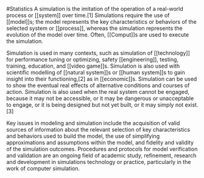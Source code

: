 #Statistics 
A simulation is the imitation of the operation of a real-world process or [[system]] over time.[1] Simulations require the use of [[model]]s; the model represents the key characteristics or behaviors of the selected system or [[process]], whereas the simulation represents the evolution of the model over time. Often, [[Comput]]s are used to execute the simulation.

Simulation is used in many contexts, such as simulation of [[technology]] for performance tuning or optimizing, safety [[engineering]], testing, training, education, and [[video game]]s. Simulation is also used with scientific modelling of [[natural system]]s or [[human system]]s to gain insight into their functioning,[2] as in [[economic]]s. Simulation can be used to show the eventual real effects of alternative conditions and courses of action. Simulation is also used when the real system cannot be engaged, because it may not be accessible, or it may be dangerous or unacceptable to engage, or it is being designed but not yet built, or it may simply not exist.[3]

Key issues in modeling and simulation include the acquisition of valid sources of information about the relevant selection of key characteristics and behaviors used to build the model, the use of simplifying approximations and assumptions within the model, and fidelity and validity of the simulation outcomes. Procedures and protocols for model verification and validation are an ongoing field of academic study, refinement, research and development in simulations technology or practice, particularly in the work of computer simulation.